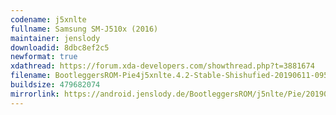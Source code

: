 ```yaml
---
codename: j5xnlte
fullname: Samsung SM-J510x (2016)
maintainer: jenslody
downloadid: 8dbc8ef2c5
newformat: true
xdathread: https://forum.xda-developers.com/showthread.php?t=3881674
filename: BootleggersROM-Pie4j5xnlte.4.2-Stable-Shishufied-20190611-095037.zip
buildsize: 479682074
mirrorlink: https://android.jenslody.de/BootleggersROM/j5nlte/Pie/20190611-095037/
---
```


